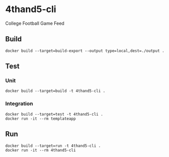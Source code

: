 # 4thand5-cli
College Football Game Feed

## Build
```
docker build --target=build-export --output type=local,dest=./output .
```

## Test

### Unit
```
docker build --target=build -t 4thand5-cli .
```

### Integration
```
docker build --target=test -t 4thand5-cli .
docker run -it --rm templateapp
```

## Run
```
docker build --target=run -t 4thand5-cli .
docker run -it --rm 4thand5-cli
```

